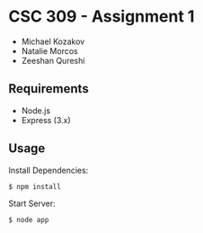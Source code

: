 CSC 309 - Assignment 1
======================

  * Michael Kozakov
  * Natalie Morcos
  * Zeeshan Qureshi

Requirements
------------

  + Node.js
  + Express (3.x)

Usage
-----

Install Dependencies:

    $ npm install

Start Server:

    $ node app
